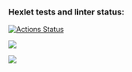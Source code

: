 ### Hexlet tests and linter status:
[![Actions Status](https://github.com/Sanapol/java-project-72/actions/workflows/hexlet-check.yml/badge.svg)](https://github.com/Sanapol/java-project-72/actions)

<a href="https://codeclimate.com/github/Sanapol/java-project-72/maintainability"><img src="https://api.codeclimate.com/v1/badges/23fce8be338ba814972c/maintainability" /></a>

<a href="https://codeclimate.com/github/Sanapol/java-project-72/test_coverage"><img src="https://api.codeclimate.com/v1/badges/23fce8be338ba814972c/test_coverage" /></a>